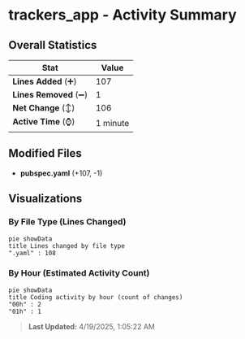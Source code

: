 # trackers_app - Activity Summary 

## Overall Statistics

| Stat                   | Value                                                             |
| ---------------------- | ----------------------------------------------------------------- |
| **Lines Added** (➕)   | 107                                          |
| **Lines Removed** (➖) | 1                                        |
| **Net Change** (↕)    | 106                |
| **Active Time** (⌚)   | 1 minute |


## Modified Files
- **pubspec.yaml** (+107, -1)

## Visualizations

### By File Type (Lines Changed)

```mermaid
pie showData
title Lines changed by file type
".yaml" : 108
```

### By Hour (Estimated Activity Count)

```mermaid
pie showData
title Coding activity by hour (count of changes)
"00h" : 2
"01h" : 1
```


> **Last Updated:** 4/19/2025, 1:05:22 AM